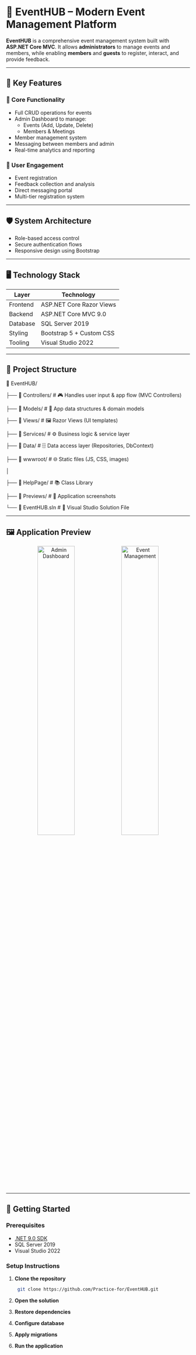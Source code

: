 # 🎉 EventHUB – Modern Event Management Platform

**EventHUB** is a comprehensive event management system built with **ASP.NET Core MVC**. It allows **administrators** to manage events and members, while enabling **members** and **guests** to register, interact, and provide feedback.

---

## 🌟 Key Features

### 🎯 Core Functionality
- Full CRUD operations for events
- Admin Dashboard to manage:
  - Events (Add, Update, Delete)
  - Members & Meetings
- Member management system
- Messaging between members and admin
- Real-time analytics and reporting

### 🤝 User Engagement
- Event registration
- Feedback collection and analysis
- Direct messaging portal
- Multi-tier registration system

---

## 🛡️ System Architecture

- Role-based access control
- Secure authentication flows
- Responsive design using Bootstrap

---

## 🖥️ Technology Stack

| Layer     | Technology                  |
|-----------|------------------------------|
| Frontend  | ASP.NET Core Razor Views     |
| Backend   | ASP.NET Core MVC 9.0         |
| Database  | SQL Server 2019              |
| Styling   | Bootstrap 5 + Custom CSS     |s
| Tooling   | Visual Studio 2022           |

---

## 📂 Project Structure

📁 EventHUB/

├── 📂 Controllers/ # 🎮 Handles user input & app flow (MVC Controllers)

├── 📂 Models/ #        🧠 App data structures & domain models

├── 📂 Views/ #         🖼️ Razor Views (UI templates)

├── 📂 Services/ #      ⚙️ Business logic & service layer

├── 📂 Data/ #          🗄️ Data access layer (Repositories, DbContext)

├── 📂 wwwroot/ #       🌐 Static files (JS, CSS, images)

│

├── 📂 HelpPage/ #      📚 Class Library

├── 📂 Previews/ #      📸 Application screenshots

└── 📄 EventHUB.sln #   🧩 Visual Studio Solution File

---

## 🖼️ Application Preview

<p align="center">
  <img src="Previews/adb.png" alt="Admin Dashboard" width="45%">
  <img src="Previews/afeed.png" alt="Event Management" width="45%">
</p>

---

## 🚀 Getting Started

### Prerequisites
- [.NET 9.0 SDK](https://dotnet.microsoft.com/download)
- SQL Server 2019
- Visual Studio 2022

### Setup Instructions

1. **Clone the repository**
   ```bash
    git clone https://github.com/Practice-for/EventHUB.git

2. **Open the solution**
        
3. **Restore dependencies**

4. **Configure database**

5. **Apply migrations**

6. **Run the application**